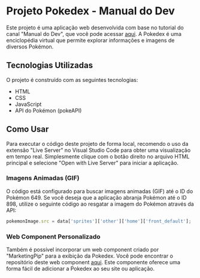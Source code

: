 # Projeto Pokedex - Manual do Dev

Este projeto é uma aplicação web desenvolvida com base no tutorial do canal "Manual do Dev", que você pode acessar [aqui](https://www.youtube.com/watch?v=SjtdH3dWLa8). A Pokedex é uma enciclopédia virtual que permite explorar informações e imagens de diversos Pokémon.

## Tecnologias Utilizadas

O projeto é construído com as seguintes tecnologias:
- HTML
- CSS
- JavaScript
- API do Pokémon (pokeAPI)

## Como Usar

Para executar o código deste projeto de forma local, recomendo o uso da extensão "Live Server" no Visual Studio Code para obter uma visualização em tempo real. Simplesmente clique com o botão direito no arquivo HTML principal e selecione "Open with Live Server" para iniciar a aplicação.

### Imagens Animadas (GIF)

O código está configurado para buscar imagens animadas (GIF) até o ID do Pokémon 649. Se você deseja que a aplicação abranja Pokémon até o ID 898, utilize o seguinte código ao resgatar a imagem do Pokémon através da API:

```javascript
pokemonImage.src = data['sprites']['other']['home']['front_default'];
```

### Web Component Personalizado

Também é possível incorporar um web component criado por "MarketingPip" para a exibição da Pokedex. Você pode encontrar o repositório deste web component [aqui](https://github.com/MarketingPipeline/Pokedex-Web-Component). Este componente oferece uma forma fácil de adicionar a Pokedex ao seu site ou aplicação.
